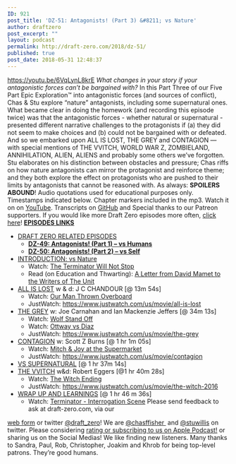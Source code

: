 ```yaml
---
ID: 921
post_title: 'DZ-51: Antagonists! (Part 3) &#8211; vs Nature'
author: draftzero
post_excerpt: ""
layout: podcast
permalink: http://draft-zero.com/2018/dz-51/
published: true
post_date: 2018-05-31 12:48:37
---
```

https://youtu.be/6VqLynL8krE *What changes in your story if your antagonistic forces can’t be bargained with?* In this Part Three of our Five Part Epic Exploration™ into antagonistic forces (and sources of conflict), Chas & Stu explore “nature” antagonists, including some supernatural ones. What became clear in doing the homework (and recording this episode twice) was that the antagonistic forces - whether natural or supernatural - presented different narrative challenges to the protagonists if (a) they did not seem to make choices and (b) could not be bargained with or defeated. And so we embarked upon ALL IS LOST, THE GREY and CONTAGION — with special mentions of THE VVITCH, WORLD WAR Z, ZOMBIELAND, ANNIHILATION, ALIEN, ALIENS and probably some others we’ve forgotten.<span class="Apple-converted-space"> </span> Stu elaborates on his distinction between obstacles and pressure; Chas riffs on how nature antagonists can mirror the protagonist and reinforce theme; and they both explore the effect on protagonists who are pushed to their limits by antagonists that cannot be reasoned with. As always: **SPOILERS ABOUND**! Audio quotations used for educational purposes only. Timestamps indicated below. Chapter markers included in the mp3. Watch it on on [YouTube][1]. Transcripts on [GitHub][2] and Special thanks to our Patreon supporters. If you would like more Draft Zero episodes more often, <a href="https://www.patreon.com/draftzero/" target="_blank" rel="noopener">click here</a>! <span style="text-decoration: underline;"><b>EPISODES LINKS</b></span> 
*   <span style="text-decoration: underline;">DRAFT ZERO RELATED EPISODES</span> 
    *   <a style="font-weight: bold;" href="http://draft-zero.com/2018/dz-49/">DZ-49: Antagonists! (Part 1) – vs Humans</a>
    *   [**DZ-50: Antagonists! (Part 2) – vs Self**][3]
*   <span style="text-decoration: underline;">INTRODUCTION: vs Nature</span> 
    *   Watch: [The Terminator Will Not Stop][4]
    *   Read (on Education and Thwarting): [A Letter from David Mamet to the Writers of The Unit][5]
*   <span style="text-decoration: underline;">ALL IS LOST</span> w & d: J C CHANDOUR [@ 13m 54s] 
    *   Watch: [Our Man Thrown Overboard][6]
    *   JustWatch: <https://www.justwatch.com/us/movie/all-is-lost>
*   <span style="text-decoration: underline;">THE GREY</span> w: Joe Carnahan and Ian Mackenzie Jeffers [@ 34m 13s] 
    *   Watch: [Wolf Stand Off][7]
    *   Watch: [Ottway vs Diaz][8]
    *   JustWatch: <https://www.justwatch.com/us/movie/the-grey>
*   <span style="text-decoration: underline;">CONTAGION</span> w: Scott Z Burns [@ 1 hr 1m 05s] 
    *   Watch: [Mitch & Joy at the Supermarket][9]
    *   JustWatch: <https://www.justwatch.com/us/movie/contagion>
*   <span style="text-decoration: underline;">VS SUPERNATURAL</span> [@ 1 hr 37m 14s]
*   <span style="text-decoration: underline;">THE VVITCH</span> w&d: Robert Eggers<span class="Apple-converted-space"> [@1 hr 40m 28s]</span> 
    *   Watch: [The Witch Ending][10]
    *   JustWatch: <https://www.justwatch.com/us/movie/the-witch-2016>
*   <span style="text-decoration: underline;">WRAP UP AND LEARNINGS</span> [@ 1 hr 46 m 36s] 
    *   Watch: [Terminator - Interrogation Scene][11] Please send feedback to ask at draft-zero.com, via our 

<a href="http://draft-zero.com/feedback/" target="_blank" rel="noopener">web form</a> or twitter <a href="https://twitter.com/draft_zero" target="_blank" rel="noopener">@draft_zero</a>! We are <a href="http://www.twitter.com/chasffisher" target="_blank" rel="noopener">@chasffisher </a> and <a href="http://www.twitter.com/stuwillis" target="_blank" rel="noopener">@stuwillis</a> on twitter. Please considering [rating or subscribing to us on Apple Podcast!][12] or sharing us on the Social Medias! We like finding new listeners. Many thanks to Sandra, Paul, Rob, Christopher, Joakim and Khrob for being top-level patrons. They’re good humans.

 [1]: https://youtu.be/6VqLynL8krE
 [2]: https://github.com/Draft-Zero-Podcast/dz-transcripts/blob/master/DZ-51.vtt
 [3]: http://draft-zero.com/2018/dz-50/
 [4]: https://www.youtube.com/watch?v=zu0rP2VWLWw
 [5]: http://www.slashfilm.com/a-letter-from-david-mamet-to-the-writers-of-the-unit/
 [6]: https://www.youtube.com/watch?v=MlsZKMi_khM
 [7]: https://www.youtube.com/watch?v=4FKGf4yGUpU
 [8]: https://www.youtube.com/watch?v=Kj_Qd_gLAj8
 [9]: https://www.youtube.com/watch?v=LdedwD2ZZiU
 [10]: https://www.youtube.com/watch?v=HKHnVkAMiyg
 [11]: https://www.youtube.com/watch?v=LZF2T_5L3Z8
 [12]: https://itunes.apple.com/au/podcast/draft-zero-screenwriting-podcast/id847126598?mt=2&ls=1